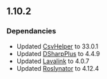 ## 1.10.2
### Dependancies
- Updated [CsvHelper](https://github.com/JoshClose/CsvHelper) to 33.0.1
- Updated [DSharpPlus](https://github.com/DSharpPlus/DSharpPlus) to 4.4.9
- Updated [Lavalink](https://github.com/lavalink-devs/Lavalink) to 4.0.7
- Updated [Roslynator](https://github.com/dotnet/roslynator) to 4.12.4
